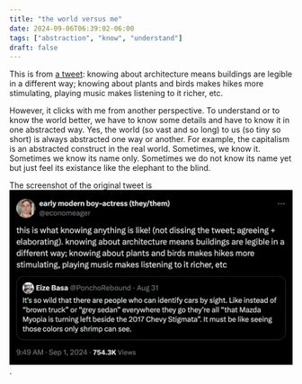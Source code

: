 ```yaml
---
title: "the world versus me"
date: 2024-09-06T06:39:02-06:00
tags: ["abstraction", "know", "understand"]
draft: false
---
```


This is from [a tweet](https://x.com/economeager/status/1830271859671327153): knowing about architecture means buildings are legible in a different way; knowing about plants and birds makes hikes more stimulating, playing music makes listening to it richer, etc.

However, it clicks with me from another perspective. To understand or to know the world better, we have to know some details and have to know it in one abstracted way. Yes, the world (so vast and so long) to us (so tiny so short) is always abstracted one way or another. For example, the capitalism is an abstracted construct in the real world. Sometimes, we know it. Sometimes we know its name only. Sometimes we do not know its name yet but just feel its existance like the elephant to the blind.

The screenshot of the original tweet is ![here](know-understand.png).
  
